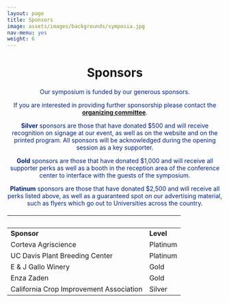```yaml
---
layout: page
title: Sponsors
image: assets/images/backgrounds/symposia.jpg
nav-menu: yes
weight: 6
---
```


<!-- Main -->
<div id="main" class="alt">

<!-- One -->

<div class="inner">
<center>

<h1>Sponsors</h1>

</center>

<!-- Content -->
<!-- Table -->

<center>
<p style="color:#002285;">Our symposium is funded by our generous sponsors.</p>
</center>

<center>
<p style="color:#002285;">If you are interested in providing further sponsorship please contact the <b><a href="http://plantsciencesymposium.ucdavis.edu/organizers.html"> organizing committee</a></b>.</p>
</center>

<center>
<p style="color:#002285;"><b>Silver</b> sponsors are those that have donated $500 and will receive recognition on signage at our event, as well as on the website and on the printed program. All sponsors will be acknowledged during the opening session as a key supporter.</p>
</center>

<center>
<p style="color:#002285;"><b>Gold</b> sponsors are those that have donated $1,000 and will receive all supporter perks as well as a booth in the reception area of the conference center to interface with the guests of the symposium.</p>
</center>

 <center>
<p style="color:#002285;"><b>Platinum</b> sponsors are those that have donated $2,500 and will receive all perks listed above, as well as a guaranteed spot on our advertising material, such as flyers which go out to Universities across the country. </p>
</center>


<h6>
<div class="table-wrapper">
<table>
<thead>
<tr>
<th>&nbsp;</th>
<th>&nbsp;</th>
</tr>
</thead>

<tbody>

<tr>
<td><b>Sponsor</b></td><td><b>Level</b></td>
</tr>

<tr>
<td>Corteva Agriscience</td><td>Platinum</td>
</tr>

<tr>
<td>UC Davis Plant Breeding Center</td><td>Platinum</td>
</tr>


<tr>
<td>E & J Gallo Winery</td><td>Gold</td>
</tr>

<tr>
<td>Enza Zaden</td><td>Gold</td>
</tr>

<tr>
<td>California Crop Improvement Association</td><td>Silver</td>
</tr>

</tbody>
</table>

</div>
</h6>
</div>
